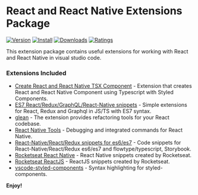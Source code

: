 # React and React Native Extensions Package

[![Version](https://vsmarketplacebadge.apphb.com/version/ricardo-emerson.react-development-extensions-pack.svg)](https://marketplace.visualstudio.com/items?itemName=ricardo-emerson.react-development-extensions-pack)
[![Install](https://vsmarketplacebadge.apphb.com/installs/ricardo-emerson.react-development-extensions-pack.svg)](https://marketplace.visualstudio.com/items?itemName=ricardo-emerson.react-development-extensions-pack)
[![Downloads](https://vsmarketplacebadge.apphb.com/downloads/ricardo-emerson.react-development-extensions-pack.svg)](https://marketplace.visualstudio.com/items?itemName=ricardo-emerson.react-development-extensions-pack)
[![Ratings](https://vsmarketplacebadge.apphb.com/rating-short/ricardo-emerson.react-development-extensions-pack.svg)](https://marketplace.visualstudio.com/items?itemName=ricardo-emerson.react-development-extensions-pack&ssr=false#review-details)

This extension package contains useful extensions for working with React and React Native in visual studio code.

### Extensions Included

- [Create React and React Native TSX Component](https://marketplace.visualstudio.com/items?itemName=ricardo-emerson.create-react-tsx-component) - Extension that creates React and React Native Component using Typescript with Styled Components.
- [ES7 React/Redux/GraphQL/React-Native snippets](https://marketplace.visualstudio.com/items?itemName=dsznajder.es7-react-js-snippets) - Simple extensions for React, Redux and Graphql in JS/TS with ES7 syntax.
- [glean](https://marketplace.visualstudio.com/items?itemName=wix.glean) - The extension provides refactoring tools for your React codebase.
- [React Native Tools](https://marketplace.visualstudio.com/items?itemName=msjsdiag.vscode-react-native) - Debugging and integrated commands for React Native.
- [React-Native/React/Redux snippets for es6/es7](https://marketplace.visualstudio.com/items?itemName=EQuimper.react-native-react-redux) - Code snippets for React-Native/React/Redux es6/es7 and flowtype/typescript, Storybook.
- [Rocketseat React Native](https://marketplace.visualstudio.com/items?itemName=rocketseat.RocketseatReactNative) - React Native snippets created by Rocketseat.
- [Rocketseat ReactJS](https://marketplace.visualstudio.com/items?itemName=rocketseat.RocketseatReactJS) - ReactJS snippets created by Rocketseat.
- [vscode-styled-components](https://marketplace.visualstudio.com/items?itemName=jpoissonnier.vscode-styled-components) - Syntax highlighting for styled-components.

**Enjoy!**
